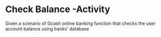 # Check Balance -Activity
  Given a scenario of Gcash online banking function that checks the user account balance using banks' database
